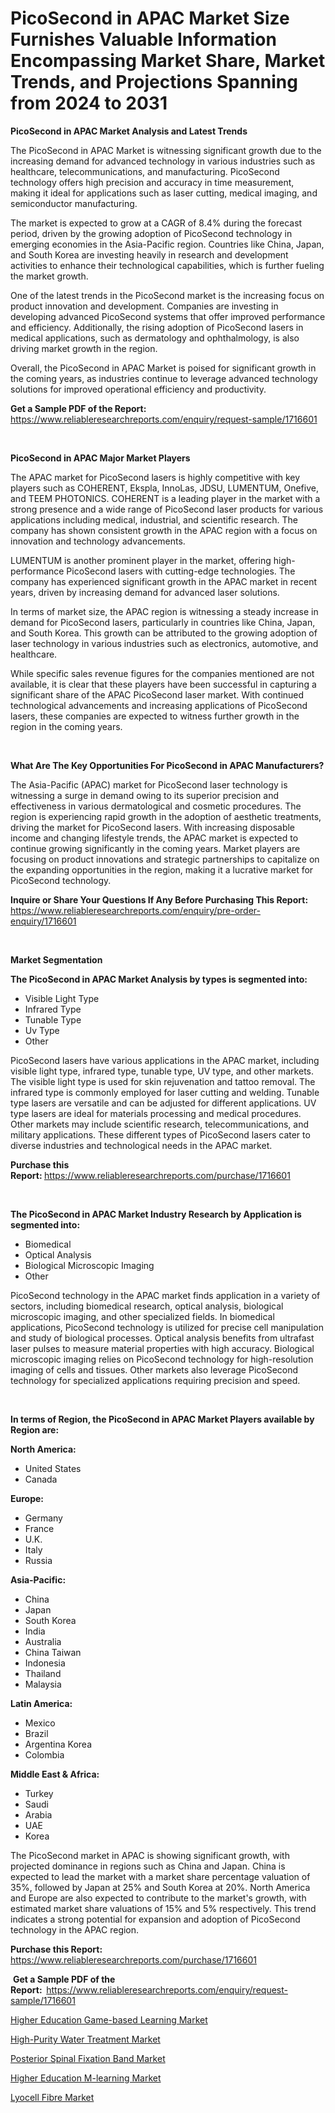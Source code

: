 <p><h1>PicoSecond in APAC Market Size Furnishes Valuable Information Encompassing Market Share, Market Trends, and Projections Spanning from 2024 to 2031</h1></p><p><strong>PicoSecond in APAC Market Analysis and Latest Trends</strong></p>
<p><p>The PicoSecond in APAC Market is witnessing significant growth due to the increasing demand for advanced technology in various industries such as healthcare, telecommunications, and manufacturing. PicoSecond technology offers high precision and accuracy in time measurement, making it ideal for applications such as laser cutting, medical imaging, and semiconductor manufacturing.</p><p>The market is expected to grow at a CAGR of 8.4% during the forecast period, driven by the growing adoption of PicoSecond technology in emerging economies in the Asia-Pacific region. Countries like China, Japan, and South Korea are investing heavily in research and development activities to enhance their technological capabilities, which is further fueling the market growth.</p><p>One of the latest trends in the PicoSecond market is the increasing focus on product innovation and development. Companies are investing in developing advanced PicoSecond systems that offer improved performance and efficiency. Additionally, the rising adoption of PicoSecond lasers in medical applications, such as dermatology and ophthalmology, is also driving market growth in the region.</p><p>Overall, the PicoSecond in APAC Market is poised for significant growth in the coming years, as industries continue to leverage advanced technology solutions for improved operational efficiency and productivity.</p></p>
<p><strong>Get a Sample PDF of the Report:&nbsp;</strong> <a href="https://www.reliableresearchreports.com/enquiry/request-sample/1716601">https://www.reliableresearchreports.com/enquiry/request-sample/1716601</a></p>
<p>&nbsp;</p>
<p><strong>PicoSecond in APAC Major Market Players</strong></p>
<p><p>The APAC market for PicoSecond lasers is highly competitive with key players such as COHERENT, Ekspla, InnoLas, JDSU, LUMENTUM, Onefive, and TEEM PHOTONICS. COHERENT is a leading player in the market with a strong presence and a wide range of PicoSecond laser products for various applications including medical, industrial, and scientific research. The company has shown consistent growth in the APAC region with a focus on innovation and technology advancements.</p><p>LUMENTUM is another prominent player in the market, offering high-performance PicoSecond lasers with cutting-edge technologies. The company has experienced significant growth in the APAC market in recent years, driven by increasing demand for advanced laser solutions.</p><p>In terms of market size, the APAC region is witnessing a steady increase in demand for PicoSecond lasers, particularly in countries like China, Japan, and South Korea. This growth can be attributed to the growing adoption of laser technology in various industries such as electronics, automotive, and healthcare.</p><p>While specific sales revenue figures for the companies mentioned are not available, it is clear that these players have been successful in capturing a significant share of the APAC PicoSecond laser market. With continued technological advancements and increasing applications of PicoSecond lasers, these companies are expected to witness further growth in the region in the coming years.</p></p>
<p>&nbsp;</p>
<p><strong>What Are The Key Opportunities For PicoSecond in APAC Manufacturers?</strong></p>
<p><p>The Asia-Pacific (APAC) market for PicoSecond laser technology is witnessing a surge in demand owing to its superior precision and effectiveness in various dermatological and cosmetic procedures. The region is experiencing rapid growth in the adoption of aesthetic treatments, driving the market for PicoSecond lasers. With increasing disposable income and changing lifestyle trends, the APAC market is expected to continue growing significantly in the coming years. Market players are focusing on product innovations and strategic partnerships to capitalize on the expanding opportunities in the region, making it a lucrative market for PicoSecond technology.</p></p>
<p><strong>Inquire or Share Your Questions If Any Before Purchasing This Report:</strong> <a href="https://www.reliableresearchreports.com/enquiry/pre-order-enquiry/1716601">https://www.reliableresearchreports.com/enquiry/pre-order-enquiry/1716601</a></p>
<p>&nbsp;</p>
<p><strong>Market Segmentation</strong></p>
<p><strong>The PicoSecond in APAC Market Analysis by types is segmented into:</strong></p>
<p><ul><li>Visible Light Type</li><li>Infrared Type</li><li>Tunable Type</li><li>Uv Type</li><li>Other</li></ul></p>
<p><p>PicoSecond lasers have various applications in the APAC market, including visible light type, infrared type, tunable type, UV type, and other markets. The visible light type is used for skin rejuvenation and tattoo removal. The infrared type is commonly employed for laser cutting and welding. Tunable type lasers are versatile and can be adjusted for different applications. UV type lasers are ideal for materials processing and medical procedures. Other markets may include scientific research, telecommunications, and military applications. These different types of PicoSecond lasers cater to diverse industries and technological needs in the APAC market.</p></p>
<p><strong>Purchase this Report:&nbsp;</strong><a href="https://www.reliableresearchreports.com/purchase/1716601">https://www.reliableresearchreports.com/purchase/1716601</a></p>
<p>&nbsp;</p>
<p><strong>The PicoSecond in APAC Market Industry Research by Application is segmented into:</strong></p>
<p><ul><li>Biomedical</li><li>Optical Analysis</li><li>Biological Microscopic Imaging</li><li>Other</li></ul></p>
<p><p>PicoSecond technology in the APAC market finds application in a variety of sectors, including biomedical research, optical analysis, biological microscopic imaging, and other specialized fields. In biomedical applications, PicoSecond technology is utilized for precise cell manipulation and study of biological processes. Optical analysis benefits from ultrafast laser pulses to measure material properties with high accuracy. Biological microscopic imaging relies on PicoSecond technology for high-resolution imaging of cells and tissues. Other markets also leverage PicoSecond technology for specialized applications requiring precision and speed.</p></p>
<p>&nbsp;</p>
<p><strong>In terms of Region, the PicoSecond in APAC Market Players available by Region are:</strong></p>
<p>
    <p> <strong> North America: </strong>
        <ul>
            <li>United States</li>
            <li>Canada</li>
        </ul>
        </p> 
    <p> <strong> Europe: </strong>
        <ul>
            <li>Germany</li>
            <li>France</li>
            <li>U.K.</li>
            <li>Italy</li>
            <li>Russia</li>
        </ul>
        </p> 
    <p> <strong> Asia-Pacific: </strong>
        <ul>
            <li>China</li>
            <li>Japan</li>
            <li>South Korea</li>
            <li>India</li>
            <li>Australia</li>
            <li>China Taiwan</li>
            <li>Indonesia</li>
            <li>Thailand</li>
            <li>Malaysia</li>
        </ul>
        </p> 
    <p> <strong> Latin America: </strong>
        <ul>
            <li>Mexico</li>
            <li>Brazil</li>
            <li>Argentina Korea</li>
            <li>Colombia</li>
        </ul>
        </p> 
    <p> <strong> Middle East & Africa: </strong>
        <ul>
            <li>Turkey</li>
            <li>Saudi</li>
            <li>Arabia</li>
            <li>UAE</li>
            <li>Korea</li>
        </ul>
    </p>
    </p>
<p><p>The PicoSecond market in APAC is showing significant growth, with projected dominance in regions such as China and Japan. China is expected to lead the market with a market share percentage valuation of 35%, followed by Japan at 25% and South Korea at 20%. North America and Europe are also expected to contribute to the market's growth, with estimated market share valuations of 15% and 5% respectively. This trend indicates a strong potential for expansion and adoption of PicoSecond technology in the APAC region.</p></p>
<p><strong>Purchase this Report: </strong><a href="https://www.reliableresearchreports.com/purchase/1716601">https://www.reliableresearchreports.com/purchase/1716601</a></p>
<p>&nbsp;<strong>Get a Sample PDF of the Report:&nbsp;&nbsp;</strong><a href="https://www.reliableresearchreports.com/enquiry/request-sample/1716601">https://www.reliableresearchreports.com/enquiry/request-sample/1716601</a></p>
<p><strong></strong></p>
<p><p><a href="https://medium.com/@v27092023/higher-education-game-based-learning-market-size-and-market-trends-complete-industry-overview-fbdfc87f3fcd">Higher Education Game-based Learning Market</a></p><p><a href="https://medium.com/@v27092023/analyzing-high-purity-water-treatment-market-global-industry-perspective-and-forecast-2024-to-17603f1dc115">High-Purity Water Treatment Market</a></p><p><a href="https://github.com/angelajermaine/Market-Research-Report-List-2/blob/main/posterior-spinal-fixation-band-market.md">Posterior Spinal Fixation Band Market</a></p><p><a href="https://medium.com/@v27092023/higher-education-m-learning-market-comprehensive-assessment-by-type-application-and-geography-e96a7b6bd5b4">Higher Education M-learning Market</a></p><p><a href="https://github.com/provorikovar/Market-Research-Report-List-3/blob/main/lyocell-fibre-market.md">Lyocell Fibre Market</a></p></p>